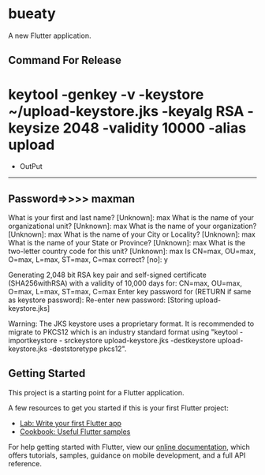 # bueaty

A new Flutter application.
## Command For Release
#   keytool -genkey -v -keystore ~/upload-keystore.jks -keyalg RSA -keysize 2048 -validity 10000 -alias upload
- OutPut
-------------
Password=>>>> maxman
-------------
What is your first and last name?
  [Unknown]:  max
What is the name of your organizational unit?
  [Unknown]:  max
What is the name of your organization?
  [Unknown]:  max
What is the name of your City or Locality?
  [Unknown]:  max
What is the name of your State or Province?
  [Unknown]:  max
What is the two-letter country code for this unit?
  [Unknown]:  max
Is CN=max, OU=max, O=max, L=max, ST=max, C=max correct?
  [no]:  y

Generating 2,048 bit RSA key pair and self-signed certificate (SHA256withRSA) with a validity of 10,000 days
        for: CN=max, OU=max, O=max, L=max, ST=max, C=max
Enter key password for <upload>
        (RETURN if same as keystore password):
Re-enter new password:
[Storing upload-keystore.jks]

Warning:
The JKS keystore uses a proprietary format. It is recommended to migrate to PKCS12 which is an industry standard format using "keytool -importkeystore -
srckeystore upload-keystore.jks -destkeystore upload-keystore.jks -deststoretype pkcs12".

## Getting Started

This project is a starting point for a Flutter application.

A few resources to get you started if this is your first Flutter project:

- [Lab: Write your first Flutter app](https://flutter.dev/docs/get-started/codelab)
- [Cookbook: Useful Flutter samples](https://flutter.dev/docs/cookbook)

For help getting started with Flutter, view our
[online documentation](https://flutter.dev/docs), which offers tutorials,
samples, guidance on mobile development, and a full API reference.
